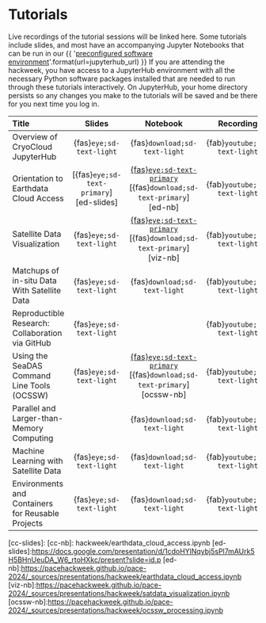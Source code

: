 # Tutorials

Live recordings of the tutorial sessions will be linked here. Some tutorials include
slides, and most have an accompanying Jupyter Notebooks that can be run in our
{{ '[preconfigured software environment]({url})'.format(url=jupyterhub_url) }}
If you are attending the hackweek, you have access to a JupyterHub environment
with all the necessary Python software packages installed that are needed to run
through these tutorials interactively. On JupyterHub, your home directory persists
so any changes you make to the tutorials will be saved and be there for you next
time you log in.

| Title | Slides | Notebook | Recording |
| :---- | :----: | :------: | :-------: |
| Overview of CryoCloud JupyterHub                  | {fas}`eye;sd-text-light` |  {fas}`download;sd-text-light` | {fab}`youtube;sd-text-light` |
| Orientation to Earthdata Cloud Access  | [{fas}`eye;sd-text-primary`][ed-slides] | [{fas}`eye;sd-text-primary`](./hackweek/earthdata_cloud_access.ipynb) [{fas}`download;sd-text-primary`][ed-nb] | {fab}`youtube;sd-text-light` |
| Satellite Data Visualization  | {fas}`eye;sd-text-light` | [{fas}`eye;sd-text-primary`](./hackweek/satdata_visualization.ipynb)  [{fas}`download;sd-text-primary`][viz-nb] | {fab}`youtube;sd-text-light` |
| Matchups of in-situ Data With Satellite Data      | {fas}`eye;sd-text-light` |  {fas}`download;sd-text-light` | {fab}`youtube;sd-text-light` |
| Reproductible Research: Collaboration via GitHub  | {fas}`eye;sd-text-light` |                                | {fab}`youtube;sd-text-light` |
| Using the SeaDAS Command Line Tools (OCSSW)       | {fas}`eye;sd-text-light` | [{fas}`eye;sd-text-primary`](./hackweek/ocssw_processing.ipynb)  [{fas}`download;sd-text-primary`][ocssw-nb] | {fab}`youtube;sd-text-light` |
| Parallel and Larger-than-Memory Computing         |  |  {fas}`download;sd-text-light` | {fab}`youtube;sd-text-light` |
| Machine Learning with Satellite Data              | {fas}`eye;sd-text-light` | {fas}`download;sd-text-light` | {fab}`youtube;sd-text-light` |
| Environments and Containers for Reusable Projects | {fas}`eye;sd-text-light` |  {fas}`download;sd-text-light` | {fab}`youtube;sd-text-light` |

[cc-slides]:
[cc-nb]: hackweek/earthdata_cloud_access.ipynb
[ed-slides]:https://docs.google.com/presentation/d/1cdoHYlNqybj5sPl7mAUrk5H5BHnUeuDA_W6_rtoHXkc/present?slide=id.p
[ed-nb]:https://pacehackweek.github.io/pace-2024/_sources/presentations/hackweek/earthdata_cloud_access.ipynb
[viz-nb]:https://pacehackweek.github.io/pace-2024/_sources/presentations/hackweek/satdata_visualization.ipynb
[ocssw-nb]:https://pacehackweek.github.io/pace-2024/_sources/presentations/hackweek/ocssw_processing.ipynb